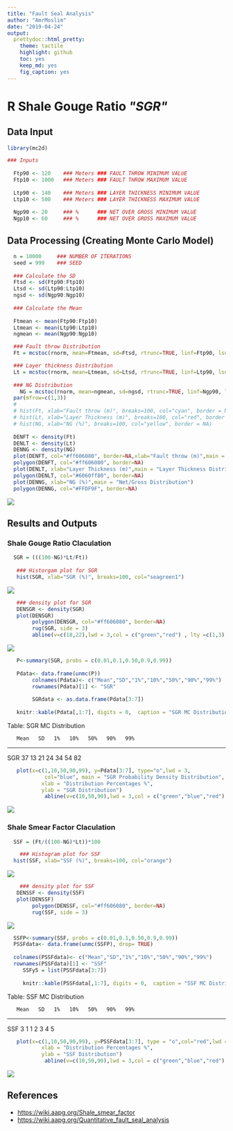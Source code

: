 ```yaml
---
title: "Fault Seal Analysis"
author: "AmrMoslim"
date: "2019-04-24"
output:
  prettydoc::html_pretty:
    theme: tactile
    highlight: github
    toc: yes
    keep_md: yes
    fig_caption: yes
---
```





# R Shale Gouge Ratio _"SGR"_

## Data Input


```r
library(mc2d)

### Inputs
  
  Ftp90 <- 120    ### Meters ### FAULT THROW MINIMUM VALUE
  Ftp10 <- 1000   ### Meters ### FAULT THROW MAXIMUM VALUE
  
  Ltp90 <- 140    ### Meters ### LAYER THICKNESS MINIMUM VALUE
  Ltp10 <- 500    ### Meters ### LAYER THICKNESS MAXIMUM VALUE
  
  Ngp90 <- 20     ### %      ### NET OVER GROSS MINIMUM VALUE
  Ngp10 <- 60     ### %      ### NET OVER GROSS MAXIMUM VALUE
```

## Data Processing (Creating Monte Carlo Model)

```r
  n = 10000     ### NUMBER OF ITERATIONS
  seed = 999    ### SEED 
  
  ### Calculate the SD 
  Ftsd <- sd(Ftp90:Ftp10)
  Ltsd <- sd(Ltp90:Ltp10)
  ngsd <- sd(Ngp90:Ngp10)
  
  ### Calculate the Mean 
  
  Ftmean <- mean(Ftp90:Ftp10)
  Ltmean <- mean(Ltp90:Ltp10)
  ngmean <- mean(Ngp90:Ngp10)

  ### Fault throw Distribution
  Ft = mcstoc(rnorm, mean=Ftmean, sd=Ftsd, rtrunc=TRUE, linf=Ftp90, lsup=Ftp10, seed = seed, nsv= n )

  ### Layer thickness Distribution
  Lt = mcstoc(rnorm, mean=Ltmean, sd=Ltsd, rtrunc=TRUE, linf=Ltp90, lsup=Ltp10, seed = seed, nsv= n )
  
  ### NG Distribution
    NG = mcstoc(rnorm, mean=ngmean, sd=ngsd, rtrunc=TRUE, linf=Ngp90, lsup=Ngp10, seed = seed, nsv= n)
  par(mfrow=c(1,3))
  # 
  # hist(Ft, xlab="Fault throw (m)", breaks=100, col="cyan", border = NA)
  # hist(Lt, xlab="Layer Thickness (m)", breaks=100, col="red", border = NA)
  # hist(NG, xlab="NG (%)", breaks=100, col="yellow", border = NA)
  
  DENFT <- density(Ft) 
  DENLT <- density(Lt)
  DENNG <- density(NG)
  plot(DENFT, col="#ff606080", border=NA,xlab="Fault throw (m)",main = "Fault Throw Distribution") 
  polygon(DENFT, col="#ff606080", border=NA)
  plot(DENLT, xlab="Layer Thickness (m)",main = "Layer Thickness Distribution")
  polygon(DENLT, col="#6060ff80", border=NA)
  plot(DENNG, xlab="NG (%)",main = "Net/Gross Distribution")
  polygon(DENNG, col="#FFDF9F", border=NA)
```

<img src="FSA_files/figure-html/Processing-1.png" style="display: block; margin: auto;" />

## Results and Outputs
### Shale Gouge Ratio Claculation


```r
  SGR = (((100-NG)*Lt/Ft))
  
   ### Historgam plot for SGR
   hist(SGR, xlab="SGR (%)", breaks=100, col="seagreen1")
```

<img src="FSA_files/figure-html/SGROutputs-1.png" style="display: block; margin: auto;" />

```r
   ### density plot for SGR
   DENSGR <- density(SGR)
   plot(DENSGR) 
        polygon(DENSGR, col="#ff606080", border=NA)
        rug(SGR, side = 3)
        abline(v=c(18,22),lwd = 3,col = c("green","red") , lty =c(1,3))
```

<img src="FSA_files/figure-html/SGROutputs-2.png" style="display: block; margin: auto;" />

```r
   P<-summary(SGR, probs = c(0.01,0.1,0.50,0.9,0.99))
   
   Pdata<- data.frame(unmc(P))
        colnames(Pdata)<- c("Mean","SD","1%","10%","50%","90%","99%")
        rownames(Pdata)[1] <- "SGR"
        
        SGRdata <- as.data.frame(Pdata[3:7])
   
   knitr::kable(Pdata[,1:7], digits = 0,  caption = "SGR MC Distribution ",booktabs = TRUE)
```



Table: SGR MC Distribution 

       Mean   SD   1%   10%   50%   90%   99%
----  -----  ---  ---  ----  ----  ----  ----
SGR      37   13   21    24    34    54    82

```r
   plot(x=c(1,10,50,90,99), y=Pdata[3:7], type="o",lwd = 3,
            col="blue", main = "SGR Probability Density Distribution",
           xlab = "Distribution Percentages %",
           ylab = "SGR Distribution")
            abline(v=c(10,50,90),lwd = 3,col = c("green","blue","red") , lty =c(1,2,3))
```

<img src="FSA_files/figure-html/SGROutputs-3.png" style="display: block; margin: auto;" />

### Shale Smear Factor Claculation

```r
  SSF = (Ft/((100-NG)*Lt))*100

    ### Histogram plot for SSF
  hist(SSF, xlab="SSF (%)", breaks=100, col="orange")
```

<img src="FSA_files/figure-html/SSFOutputs-1.png" style="display: block; margin: auto;" />

```r
    ### density plot for SSF
   DENSSF <- density(SSF)
   plot(DENSSF) 
        polygon(DENSSF, col="#ff606080", border=NA)
        rug(SSF, side = 3)
```

<img src="FSA_files/figure-html/SSFOutputs-2.png" style="display: block; margin: auto;" />

```r
  SSFP<-summary(SSF, probs = c(0.01,0.1,0.50,0.9,0.99))
  PSSFdata<- data.frame(unmc(SSFP), drop= TRUE)
  
  colnames(PSSFdata)<- c("Mean","SD","1%","10%","50%","90%","99%")
  rownames(PSSFdata)[1] <- "SSF"
     SSFy5 = list(PSSFdata[3:7])
    
     knitr::kable(PSSFdata[,1:7], digits = 0,  caption = "SSF MC Distribution ",booktabs = TRUE)
```



Table: SSF MC Distribution 

       Mean   SD   1%   10%   50%   90%   99%
----  -----  ---  ---  ----  ----  ----  ----
SSF       3    1    1     2     3     4     5

```r
   plot(x=c(1,10,50,90,99), y=PSSFdata[3:7], type = "o",col="red",lwd = 3, main = "SSF Probability Density Distribution",
           xlab = "Distribution Percentages %",
           ylab = "SSF Distribution") 
            abline(v=c(10,50,90),lwd = 3,col = c("green","blue","red") , lty =c(1,2,3))
```

<img src="FSA_files/figure-html/SSFOutputs-3.png" style="display: block; margin: auto;" />

## References 

 - <https://wiki.aapg.org/Shale_smear_factor>  
 - <https://wiki.aapg.org/Quantitative_fault_seal_analysis>  
 
 
